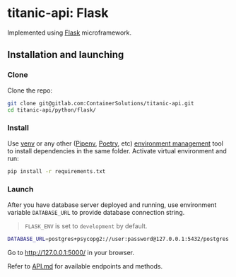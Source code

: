 # titanic-api: Flask

Implemented using [Flask][] microframework.

## Installation and launching

### Clone

Clone the repo:

``` bash
git clone git@gitlab.com:ContainerSolutions/titanic-api.git
cd titanic-api/python/flask/
```

### Install

Use [venv][] or any other ([Pipenv][], [Poetry][], etc) [environment management][] tool to install dependencies in the same folder.
Activate virtual environment and run:

``` bash
pip install -r requirements.txt
```

### Launch

After you have database server deployed and running, use environment variable `DATABASE_URL` to provide database connection string.

> `FLASK_ENV` is set to `development` by default.

``` bash
DATABASE_URL=postgres+psycopg2://user:password@127.0.0.1:5432/postgres python run.py
```

Go to <http://127.0.0.1:5000/> in your browser.

Refer to [API.md](../../API.md) for available endpoints and methods.

[Flask]: http://flask.pocoo.org/
[venv]: https://docs.python.org/3/tutorial/venv.html
[Pipenv]: https://pipenv.pypa.io/en/latest/
[Poetry]: https://python-poetry.org/docs/
[environment management]: http://docs.python-guide.org/en/latest/dev/virtualenvs/
